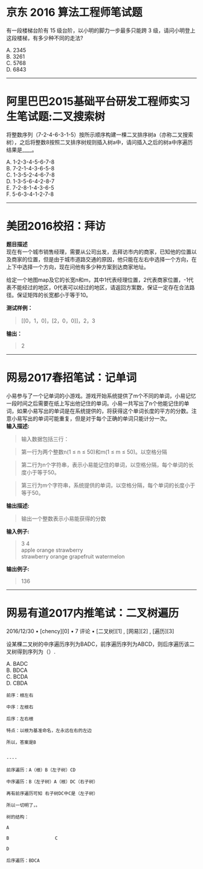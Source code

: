 # 京东 2016 算法工程师笔试题 


有一段楼梯台阶有 15 级台阶，以小明的脚力一步最多只能跨 3 级，请问小明登上这段楼梯，有多少种不同的走法?

A. 2345  
B. 3261  
C. 5768  
D. 6843

---

# 阿里巴巴2015基础平台研发工程师实习生笔试题:二叉搜索树 


将整数序列（7-2-4-6-3-1-5）按所示顺序构建一棵二叉排序树a（亦称二叉搜索树），之后将整数8按照二叉排序树规则插入树a中，请问插入之后的树a中序遍历结果是____。

A. 1-2-3-4-5-6-7-8  
B. 7-2-1-4-3-6-5-8  
C. 1-3-5-2-4-6-7-8  
D. 1-3-5-6-4-2-8-7  
E. 7-2-8-1-4-3-6-5  
F. 5-6-3-4-1-2-7-8



---

# 美团2016校招：拜访 


**题目描述**  
现在有一个城市销售经理，需要从公司出发，去拜访市内的商家，已知他的位置以及商家的位置，但是由于城市道路交通的原因，他只能在左右中选择一个方向，在上下中选择一个方向，现在问他有多少种方案到达商家地址。

给定一个地图map及它的长宽n和m，其中1代表经理位置，2代表商家位置，-1代表不能经过的地区，0代表可以经过的地区，请返回方案数，保证一定存在合法路径。保证矩阵的长宽都小于等于10。

**测试样例：**

> [[0，1，0]，[2，0，0]]，2，3

**输出：**

> 2


---

# 网易2017春招笔试：记单词 


小易参与了一个记单词的小游戏。游戏开始系统提供了m个不同的单词，小易记忆一段时间之后需要在纸上写出他记住的单词。小易一共写出了n个他能记住的单词，如果小易写出的单词是在系统提供的，将获得这个单词长度的平方的分数。注意小易写出的单词可能重复，但是对于每个正确的单词只能计分一次。  
**输入描述:**

> 输入数据包括三行：

> 第一行为两个整数n(1 ≤ n ≤ 50)和m(1 ≤ m ≤ 50)。以空格分隔

> 第二行为n个字符串，表示小易能记住的单词，以空格分隔，每个单词的长度小于等于50。

> 第三行为m个字符串，系统提供的单词，以空格分隔，每个单词的长度小于等于50。

**输出描述:**

> 输出一个整数表示小易能获得的分数

**输入例子:**

> 3 4  
> apple orange strawberry  
> strawberry orange grapefruit watermelon

**输出例子:**

> 136



---

# 网易有道2017内推笔试：二叉树遍历 

 2016/12/30 • [chency][0] • 7 评论  • [二叉树][1] , [网易][2] , [遍历][3]

设某棵二叉树的中序遍历序列为BADC，前序遍历序列为ABCD，则后序遍历该二叉树得到序列为（）.

A. BADC  
B. BDCA  
C. BCDA  
D. CBDA

```
前序：根左右

中序：左根右

后序：左右根

特点：以根为基准命名，左永远在右的左边

所以，答案是B


----

前序遍历：A（根）B（左子树）CD

中序遍历：B（左子树）A（根）DC（右子树）

再有前序遍历可知 右子树DC中C是（左子树）

所以一切明了，。

树的结构：

A

B                 C

D

后序遍历：BDCA
```
